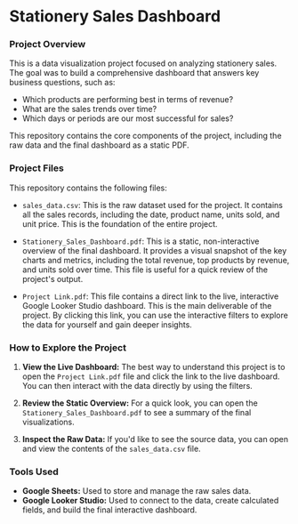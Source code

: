 # Stationery Sales Dashboard

### Project Overview

This is a data visualization project focused on analyzing stationery sales. The goal was to build a comprehensive dashboard that answers key business questions, such as:

* Which products are performing best in terms of revenue?
* What are the sales trends over time?
* Which days or periods are our most successful for sales?

This repository contains the core components of the project, including the raw data and the final dashboard as a static PDF.

### Project Files

This repository contains the following files:

* `sales_data.csv`: This is the raw dataset used for the project. It contains all the sales records, including the date, product name, units sold, and unit price. This is the foundation of the entire project.

* `Stationery_Sales_Dashboard.pdf`: This is a static, non-interactive overview of the final dashboard. It provides a visual snapshot of the key charts and metrics, including the total revenue, top products by revenue, and units sold over time. This file is useful for a quick review of the project's output.

* `Project Link.pdf`: This file contains a direct link to the live, interactive Google Looker Studio dashboard. This is the main deliverable of the project. By clicking this link, you can use the interactive filters to explore the data for yourself and gain deeper insights.

### How to Explore the Project

1.  **View the Live Dashboard:** The best way to understand this project is to open the `Project Link.pdf` file and click the link to the live dashboard. You can then interact with the data directly by using the filters.

2.  **Review the Static Overview:** For a quick look, you can open the `Stationery_Sales_Dashboard.pdf` to see a summary of the final visualizations.

3.  **Inspect the Raw Data:** If you'd like to see the source data, you can open and view the contents of the `sales_data.csv` file.

### Tools Used

* **Google Sheets:** Used to store and manage the raw sales data.
* **Google Looker Studio:** Used to connect to the data, create calculated fields, and build the final interactive dashboard.
